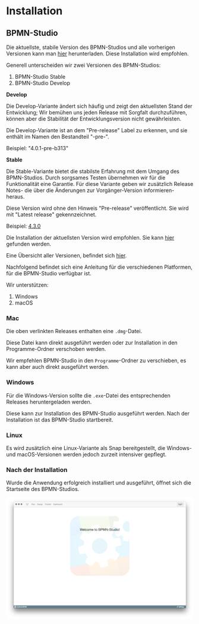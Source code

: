 # Installation

## BPMN-Studio

Die aktuellste, stabile Version des BPMN-Studios und alle vorherigen Versionen
kann man
[hier](https://github.com/process-engine/bpmn-studio/releases/latest)
herunterladen. Diese Installation wird empfohlen.

Generell unterscheiden wir zwei Versionen des BPMN-Studios:

1. BPMN-Studio Stable
1. BPMN-Studio Develop

**Develop**

Die Develop-Variante ändert sich häufig und zeigt den aktuellsten Stand der
Entwicklung; Wir bemühen uns jeden Release mit Sorgfalt durchzuführen, können
aber die Stabilität der Entwicklungsversion nicht gewährleisten.

Die Develop-Variante ist an dem "Pre-release" Label zu erkennen, und sie
enthält im Namen den Bestandteil "-pre-".

Beispiel: "4.0.1-pre-b313"

**Stable**

Die Stable-Variante bietet die stabilste Erfahrung mit dem Umgang des
BPMN-Studios. Durch sorgsames Testen übernehmen wir für die Funktionalität eine
Garantie. Für diese Variante geben wir zusätzlich Release Notes- die über die
Änderungen zur Vorgänger-Version informieren- heraus.

Diese Version wird ohne den Hinweis "Pre-release" veröffentlicht. Sie wird mit
"Latest release" gekennzeichnet.

Beispiel: [4.3.0](https://github.com/process-engine/bpmn-studio/releases/tag/v4.3.0)

Die Installation der aktuellsten Version wird empfohlen.
Sie kann
[hier](https://github.com/process-engine/bpmn-studio/releases/latest)
gefunden werden.

Eine Übersicht aller Versionen, befindet sich
[hier](https://github.com/process-engine/bpmn-studio/releases).

Nachfolgend befindet sich eine Anleitung für die verschiedenen Platformen, für die BPMN-Studio verfügbar ist.

Wir unterstützen:

1. Windows
1. macOS

### Mac

Die oben verlinkten Releases enthalten eine `.dmg`-Datei.

Diese Datei kann direkt ausgeführt werden oder zur Installation in den
Programme-Ordner verschoben werden.

Wir empfehlen BPMN-Studio in den `Programme`-Ordner zu verschieben,
es kann aber auch direkt ausgeführt werden.

### Windows

Für die Windows-Version sollte die `.exe`-Datei des entsprechenden Releases
heruntergeladen werden.

Diese kann zur Installation des BPMN-Studio ausgeführt werden. Nach der
Installation ist das BPMN-Studio startbereit.

### Linux

Es wird zusätzlich eine Linux-Variante als Snap bereitgestellt, die Windows-
und macOS-Versionen werden jedoch zurzeit intensiver gepflegt.

### Nach der Installation

Wurde die Anwendung erfolgreich installiert und ausgeführt,
öffnet sich die Startseite des BPMN-Studios.

![BPMN-Studio](images/bpmn-studio.png)
